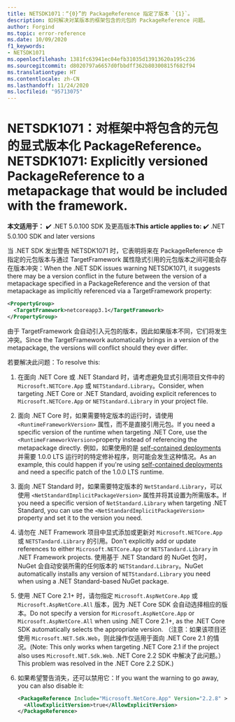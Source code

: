 ```yaml
---
title: NETSDK1071：“{0}”的 PackageReference 指定了版本 `{1}`。
description: 如何解决对某版本的框架包含的元包的 PackageReference 问题。
author: Forgind
ms.topic: error-reference
ms.date: 10/09/2020
f1_keywords:
- NETSDK1071
ms.openlocfilehash: 1381fc63941ec04efb31035d13913620a195c236
ms.sourcegitcommit: d8020797a6657d0fbbdff362b80300815f682f94
ms.translationtype: HT
ms.contentlocale: zh-CN
ms.lasthandoff: 11/24/2020
ms.locfileid: "95713075"
---
```

# <a name="netsdk1071-explicitly-versioned-packagereference-to-a-metapackage-that-would-be-included-with-the-framework"></a><span data-ttu-id="73e92-103">NETSDK1071：对框架中将包含的元包的显式版本化 PackageReference。</span><span class="sxs-lookup"><span data-stu-id="73e92-103">NETSDK1071: Explicitly versioned PackageReference to a metapackage that would be included with the framework.</span></span>

<span data-ttu-id="73e92-104">**本文适用于：** ✔️ .NET 5.0.100 SDK 及更高版本</span><span class="sxs-lookup"><span data-stu-id="73e92-104">**This article applies to:** ✔️ .NET 5.0.100 SDK and later versions</span></span>

<span data-ttu-id="73e92-105">当 .NET SDK 发出警告 NETSDK1071 时，它表明将来在 PackageReference 中指定的元包版本与通过 TargetFramework 属性隐式引用的元包版本之间可能会存在版本冲突：</span><span class="sxs-lookup"><span data-stu-id="73e92-105">When the .NET SDK issues warning NETSDK1071, it suggests there may be a version conflict in the future between the version of a metapackage specified in a PackageReference and the version of that metapackage as implicitly referenced via a TargetFramework property:</span></span>

```xml
<PropertyGroup>
  <TargetFramework>netcoreapp3.1</TargetFramework>
</PropertyGroup>
```

<span data-ttu-id="73e92-106">由于 TargetFramework 会自动引入元包的版本，因此如果版本不同，它们将发生冲突。</span><span class="sxs-lookup"><span data-stu-id="73e92-106">Since the TargetFramework automatically brings in a version of the metapackage, the versions will conflict should they ever differ.</span></span>

<span data-ttu-id="73e92-107">若要解决此问题：</span><span class="sxs-lookup"><span data-stu-id="73e92-107">To resolve this:</span></span>

1. <span data-ttu-id="73e92-108">在面向 .NET Core 或 .NET Standard 时，请考虑避免显式引用项目文件中的 `Microsoft.NETCore.App` 或 `NETStandard.Library`。</span><span class="sxs-lookup"><span data-stu-id="73e92-108">Consider, when targeting .NET Core or .NET Standard, avoiding explicit references to `Microsoft.NETCore.App` or `NETStandard.Library` in your project file.</span></span>
2. <span data-ttu-id="73e92-109">面向 .NET Core 时，如果需要特定版本的运行时，请使用 `<RuntimeFrameworkVersion>` 属性，而不是直接引用元包。</span><span class="sxs-lookup"><span data-stu-id="73e92-109">If you need a specific version of the runtime when targeting .NET Core, use the `<RuntimeFrameworkVersion>`property instead of referencing the metapackage directly.</span></span> <span data-ttu-id="73e92-110">例如，如果使用的是 [self-contained deployments](../../deploying/index.md#publish-self-contained) 并需要 1.0.0 LTS 运行时的特定修补程序，则可能会发生这种情况。</span><span class="sxs-lookup"><span data-stu-id="73e92-110">As an example, this could happen if you're using [self-contained deployments](../../deploying/index.md#publish-self-contained) and need a specific patch of the 1.0.0 LTS runtime.</span></span>
3. <span data-ttu-id="73e92-111">面向 .NET Standard 时，如果需要特定版本的 `NetStandard.Library`，可以使用 `<NetStandardImplicitPackageVersion>` 属性并将其设置为所需版本。</span><span class="sxs-lookup"><span data-stu-id="73e92-111">If you need a specific version of `NetStandard.Library` when targeting .NET Standard, you can use the `<NetStandardImplicitPackageVersion>` property and set it to the version you need.</span></span>
4. <span data-ttu-id="73e92-112">请勿在 .NET Framework 项目中显式添加或更新对 `Microsoft.NETCore.App` 或 `NETSTandard.Library` 的引用。</span><span class="sxs-lookup"><span data-stu-id="73e92-112">Don't explicitly add or update references to either `Microsoft.NETCore.App` or `NETSTandard.Library` in .NET Framework projects.</span></span> <span data-ttu-id="73e92-113">使用基于 .NET Standard 的 NuGet 包时，NuGet 会自动安装所需的任何版本的 `NETStandard.Library`。</span><span class="sxs-lookup"><span data-stu-id="73e92-113">NuGet automatically installs any version of `NETStandard.Library` you need when using a .NET Standard-based NuGet package.</span></span>
5. <span data-ttu-id="73e92-114">使用 .NET Core 2.1+ 时，请勿指定 `Microsoft.AspNetCore.App` 或 `Microsoft.AspNetCore.All` 版本，因为 .NET Core SDK 会自动选择相应的版本。</span><span class="sxs-lookup"><span data-stu-id="73e92-114">Do not specify a version for `Microsoft.AspNetCore.App` or `Microsoft.AspNetCore.All` when using .NET Core 2.1+, as the .NET Core SDK automatically selects the appropriate version.</span></span> <span data-ttu-id="73e92-115">（注意：如果该项目还使用 `Microsoft.NET.Sdk.Web`，则此操作仅适用于面向 .NET Core 2.1 的情况。</span><span class="sxs-lookup"><span data-stu-id="73e92-115">(Note: This only works when targeting .NET Core 2.1 if the project also uses `Microsoft.NET.Sdk.Web`.</span></span> <span data-ttu-id="73e92-116">.NET Core 2.2 SDK 中解决了此问题。）</span><span class="sxs-lookup"><span data-stu-id="73e92-116">This problem was resolved in the .NET Core 2.2 SDK.)</span></span>
6. <span data-ttu-id="73e92-117">如果希望警告消失，还可以禁用它：</span><span class="sxs-lookup"><span data-stu-id="73e92-117">If you want the warning to go away, you can also disable it:</span></span>

   ```xml
   <PackageReference Include="Microsoft.NetCore.App" Version="2.2.8" >
     <AllowExplicitVersion>true</AllowExplicitVersion>
   </PackageReference>
   ```
